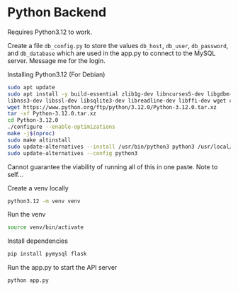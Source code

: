 # Python Backend
Requires Python3.12 to work.

Create a file `db_config.py` to store the values `db_host`, `db_user`, `db_password`, and `db_database` which are used in the app.py to connect to the MySQL server. Message me for the login.

Installing Python3.12 (For Debian)
```sh
sudo apt update
sudo apt install -y build-essential zlib1g-dev libncurses5-dev libgdbm-dev \
libnss3-dev libssl-dev libsqlite3-dev libreadline-dev libffi-dev wget curl
wget https://www.python.org/ftp/python/3.12.0/Python-3.12.0.tar.xz
tar -xf Python-3.12.0.tar.xz
cd Python-3.12.0
./configure --enable-optimizations
make -j$(nproc)
sudo make altinstall
sudo update-alternatives --install /usr/bin/python3 python3 /usr/local/bin/python3.12 1
sudo update-alternatives --config python3
```
Cannot guarantee the viability of running all of this in one paste. Note to self...

Create a venv locally
```sh
python3.12 -m venv venv
```

Run the venv
```sh
source venv/bin/activate
```

Install dependencies
```sh
pip install pymysql flask
```

Run the app.py to start the API server
```sh
python app.py
```